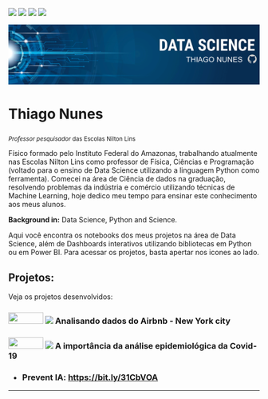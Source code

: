 <a href='https://www.linkedin.com/in/prof-thiago-nunes'><img src="https://img.shields.io/badge/LinkedIn-0077B5?style=for-the-badge&logo=linkedin&logoColor=white"></a>
<a href='https://www.instagram.com/thiago_nunes.py/'><img src="https://img.shields.io/badge/Instagram-E4405F?style=for-the-badge&logo=instagram&logoColor=white"></a>
<a href="https://medium.com/@thiagonunestm3"><img src="https://img.shields.io/badge/Medium-12100E?style=for-the-badge&logo=medium&logoColor=white"></a>
<a href='https://github.com/prof-Thiago-Nunes'><img src="https://img.shields.io/badge/GitHub-100000?style=for-the-badge&logo=github&logoColor=white"></a>


<p align="center">
  <img src="Banner oficial.png" >
</p>

# Thiago Nunes
<sub>*Professor pesquisador* das Escolas Nilton Lins 

Físico formado pelo Instituto Federal do Amazonas, trabalhando atualmente nas Escolas Nilton Lins como professor de Física, Ciências e Programação (voltado para o ensino de Data Science utilizando a linguagem Python como ferramenta). Comecei na área de Ciência de dados na graduação, resolvendo problemas da indústria e comércio utilizando técnicas de Machine Learning, hoje dedico meu tempo para ensinar este conhecimento aos meus alunos.


**Background in:** Data Science, Python and Science.
  
Aqui você encontra os notebooks dos meus projetos na área de Data Science, além de Dashboards interativos utilizando bibliotecas em Python ou em Power BI. Para acessar os projetos, basta apertar nos icones ao lado.



## Projetos:
Veja os projetos desenvolvidos:
<h3><a href='https://github.com/prof-Thiago-Nunes/Projetos-data-science-/blob/main/Analisando_os_Dados_do_Airbnb.ipynb'><img height= "23px" width="70px"src="https://img.shields.io/badge/Jupyter-F37626.svg?&amp;style=for-the-badge&amp;logo=Jupyter&amp;logoColor=white"></a> <a href="https://medium.com/@thiagonunestm3/an%C3%A1lise-do-airbnb-sobre-new-york-city-1d6c5aa070e"><img src="https://img.shields.io/badge/Medium-12100E?style=for-the-badge&logo=medium&logoColor=white" width="70px"></a>     Analisando dados do Airbnb - New York city<h3>
  
<h3><a href='https://medium.com/@thiagonunestm3/a-import%C3%A2ncia-da-an%C3%A1lise-epidemiol%C3%B3gica-da-covid-19-a3a43e96d60f'><img height= "23px" width="70px"src="https://img.shields.io/badge/Jupyter-F37626.svg?&amp;style=for-the-badge&amp;logo=Jupyter&amp;logoColor=white"></a> <a href="https://medium.com/@thiagonunestm3/a-import%C3%A2ncia-da-an%C3%A1lise-epidemiol%C3%B3gica-da-covid-19-a3a43e96d60f"><img src="https://img.shields.io/badge/Medium-12100E?style=for-the-badge&logo=medium&logoColor=white" width="70px"></a>     A importância da análise epidemiológica da Covid-19<h3>
  
* **Prevent IA:** https://bit.ly/31CbVOA

---
